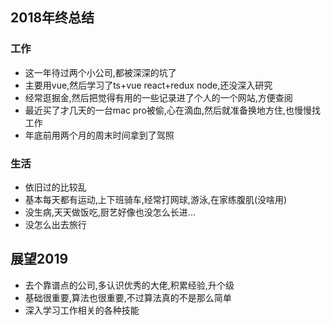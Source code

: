 ## 2018年终总结

### 工作
- 这一年待过两个小公司,都被深深的坑了
- 主要用vue,然后学习了ts+vue react+redux node,还没深入研究
- 经常逛掘金,然后把觉得有用的一些记录进了个人的一个网站,方便查阅
- 最近买了才几天的一台mac pro被偷,心在滴血,然后就准备换地方住,也慢慢找工作
- 年底前用两个月的周末时间拿到了驾照

### 生活
- 依旧过的比较乱
- 基本每天都有运动,上下班骑车,经常打网球,游泳,在家练腹肌(没啥用)
- 没生病,天天做饭吃,厨艺好像也没怎么长进...
- 没怎么出去旅行

## 展望2019

- 去个靠谱点的公司,多认识优秀的大佬,积累经验,升个级
- 基础很重要,算法也很重要,不过算法真的不是那么简单
- 深入学习工作相关的各种技能
